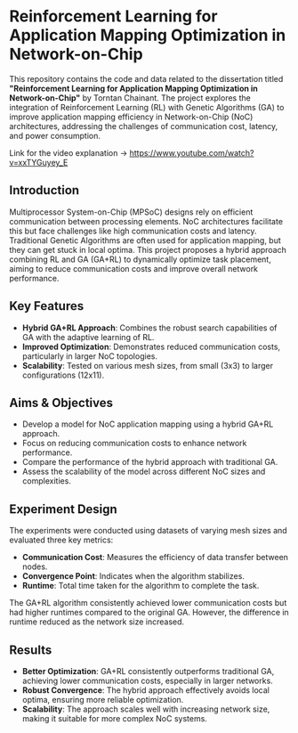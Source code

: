 # Reinforcement Learning for Application Mapping Optimization in Network-on-Chip

This repository contains the code and data related to the dissertation titled **"Reinforcement Learning for Application Mapping Optimization in Network-on-Chip"** by Torntan Chainant. The project explores the integration of Reinforcement Learning (RL) with Genetic Algorithms (GA) to improve application mapping efficiency in Network-on-Chip (NoC) architectures, addressing the challenges of communication cost, latency, and power consumption.

Link for the video explanation -> https://www.youtube.com/watch?v=xxTYGuyey_E

## Introduction

Multiprocessor System-on-Chip (MPSoC) designs rely on efficient communication between processing elements. NoC architectures facilitate this but face challenges like high communication costs and latency. Traditional Genetic Algorithms are often used for application mapping, but they can get stuck in local optima. This project proposes a hybrid approach combining RL and GA (GA+RL) to dynamically optimize task placement, aiming to reduce communication costs and improve overall network performance.

## Key Features

- **Hybrid GA+RL Approach**: Combines the robust search capabilities of GA with the adaptive learning of RL.
- **Improved Optimization**: Demonstrates reduced communication costs, particularly in larger NoC topologies.
- **Scalability**: Tested on various mesh sizes, from small (3x3) to larger configurations (12x11).

## Aims & Objectives

- Develop a model for NoC application mapping using a hybrid GA+RL approach.
- Focus on reducing communication costs to enhance network performance.
- Compare the performance of the hybrid approach with traditional GA.
- Assess the scalability of the model across different NoC sizes and complexities.

## Experiment Design

The experiments were conducted using datasets of varying mesh sizes and evaluated three key metrics:

- **Communication Cost**: Measures the efficiency of data transfer between nodes.
- **Convergence Point**: Indicates when the algorithm stabilizes.
- **Runtime**: Total time taken for the algorithm to complete the task.

The GA+RL algorithm consistently achieved lower communication costs but had higher runtimes compared to the original GA. However, the difference in runtime reduced as the network size increased.

## Results

- **Better Optimization**: GA+RL consistently outperforms traditional GA, achieving lower communication costs, especially in larger networks.
- **Robust Convergence**: The hybrid approach effectively avoids local optima, ensuring more reliable optimization.
- **Scalability**: The approach scales well with increasing network size, making it suitable for more complex NoC systems.

